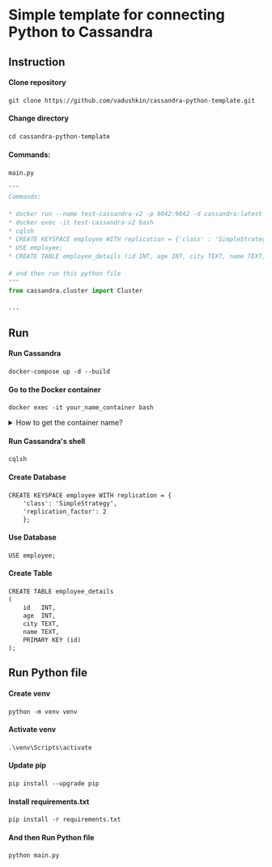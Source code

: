 # Simple template for connecting Python to Cassandra

Instruction
------------

#### Clone repository

```shell
git clone https://github.com/vadushkin/cassandra-python-template.git
```

#### Change directory

```shell
cd cassandra-python-template
```

#### Commands:

```main.py```

```python
"""
Commands:

* docker run --name test-cassandra-v2 -p 9042:9042 -d cassandra:latest or docker-compose up -d --build
* docker exec -it test-cassandra-v2 bash
* cqlsh
* CREATE KEYSPACE employee WITH replication = {'class' : 'SimpleStrategy', 'replication_factor':2};
* USE employee;
* CREATE TABLE employee_details (id INT, age INT, city TEXT, name TEXT, PRIMARY KEY(id));

# and then run this python file
"""
from cassandra.cluster import Cluster

...
```

Run
---

#### Run Cassandra

```docker
docker-compose up -d --build
```

#### Go to the Docker container

```docker
docker exec -it your_name_container bash
```

<details>
  <summary>How to get the container name?</summary>

  <div>
    <h4>Find the last container:</h4>

    docker ps

<h4>Something like that:</h4>
![img.png](images/example.png)
  </div>
<h4>Copy CONTAINER ID: </h4>


    86a1ca...

<h4>The command would be like:</h4>

    docker exec -it 86a1ca2fcda8 bash
</details>

#### Run Cassandra's shell

```shell
cqlsh
```

#### Create Database

```cassandraql
CREATE KEYSPACE employee WITH replication = {
    'class': 'SimpleStrategy',
    'replication_factor': 2
    };
```

#### Use Database

```cassandraql
USE employee;
```

#### Create Table

```cassandraql
CREATE TABLE employee_details
(
    id   INT,
    age  INT,
    city TEXT,
    name TEXT,
    PRIMARY KEY (id)
);
```

Run Python file
---

#### Create venv

```shell
python -m venv venv
```

#### Activate venv

```shell
.\venv\Scripts\activate
```

#### Update pip

```shell
pip install --upgrade pip
```

#### Install requirements.txt

```shell
pip install -r requirements.txt
```

#### And then Run Python file

```shell
python main.py
```
